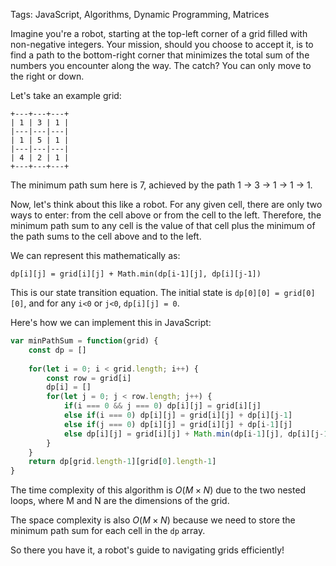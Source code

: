 Tags: JavaScript, Algorithms, Dynamic Programming, Matrices

Imagine you're a robot, starting at the top-left corner of a grid filled with non-negative integers. Your mission, should you choose to accept it, is to find a path to the bottom-right corner that minimizes the total sum of the numbers you encounter along the way. The catch? You can only move to the right or down.

Let's take an example grid:

```
+---+---+---+
| 1 | 3 | 1 |
|---|---|---|
| 1 | 5 | 1 |
|---|---|---|
| 4 | 2 | 1 |
+---+---+---+
```

The minimum path sum here is 7, achieved by the path 1 → 3 → 1 → 1 → 1.

Now, let's think about this like a robot. For any given cell, there are only two ways to enter: from the cell above or from the cell to the left. Therefore, the minimum path sum to any cell is the value of that cell plus the minimum of the path sums to the cell above and to the left. 

We can represent this mathematically as:

`dp[i][j] = grid[i][j] + Math.min(dp[i-1][j], dp[i][j-1])`

This is our state transition equation. The initial state is `dp[0][0] = grid[0][0]`, and for any `i<0` or `j<0`, `dp[i][j] = 0`.

Here's how we can implement this in JavaScript:

```javascript
var minPathSum = function(grid) {
    const dp = []
    
    for(let i = 0; i < grid.length; i++) {
        const row = grid[i]
        dp[i] = []
        for(let j = 0; j < row.length; j++) {
            if(i === 0 && j === 0) dp[i][j] = grid[i][j]
            else if(i === 0) dp[i][j] = grid[i][j] + dp[i][j-1]
            else if(j === 0) dp[i][j] = grid[i][j] + dp[i-1][j]
            else dp[i][j] = grid[i][j] + Math.min(dp[i-1][j], dp[i][j-1])
        }
    }
    return dp[grid.length-1][grid[0].length-1]
}
```

The time complexity of this algorithm is $O(M\times N)$ due to the two nested loops, where M and N are the dimensions of the grid. 

The space complexity is also $O(M\times N)$ because we need to store the minimum path sum for each cell in the `dp` array. 

So there you have it, a robot's guide to navigating grids efficiently!